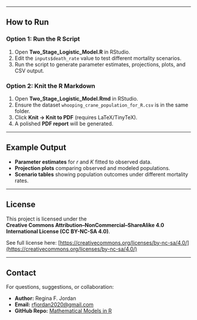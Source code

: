 
---

##  How to Run

### Option 1: Run the R Script
1. Open **Two_Stage_Logistic_Model.R** in RStudio.  
2. Edit the `inputs$death_rate` value to test different mortality scenarios.  
3. Run the script to generate parameter estimates, projections, plots, and CSV output.  

### Option 2: Knit the R Markdown
1. Open **Two_Stage_Logistic_Model.Rmd** in RStudio.  
2. Ensure the dataset `whooping_crane_population_for_R.csv` is in the same folder.  
3. Click **Knit → Knit to PDF** (requires LaTeX/TinyTeX).  
4. A polished **PDF report** will be generated.  

---

##  Example Output
- **Parameter estimates** for *r* and *K* fitted to observed data.  
- **Projection plots** comparing observed and modeled populations.  
- **Scenario tables** showing population outcomes under different mortality rates.  

---

##  License
This project is licensed under the  
**Creative Commons Attribution–NonCommercial–ShareAlike 4.0 International License (CC BY-NC-SA 4.0)**.  

See full license here: [https://creativecommons.org/licenses/by-nc-sa/4.0/](https://creativecommons.org/licenses/by-nc-sa/4.0/)

---

##  Contact
For questions, suggestions, or collaboration:  

- **Author:** Regina F. Jordan  
- **Email:** [rfjordan2020@gmail.com](mailto:rfjordan2020@gmail.com)  
- **GitHub Repo:** [Mathematical Models in R](https://github.com/Kahleyr2011/Mathematical_Models_R_Studio)  
